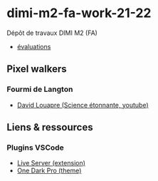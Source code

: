 # dimi-m2-fa-work-21-22
Dépôt de travaux DIMI M2 (FA)
- [évaluations](https://josephm.fr/students/supdecrea-Game-B2-21-22)

## Pixel walkers
### Fourmi de Langton
- [David Louapre (Science étonnante, youtube)](https://www.youtube.com/watch?v=qZRYGxF6D3w&ab_channel=ScienceEtonnante)

## Liens & ressources

### Plugins VSCode
- [Live Server (extension)](https://marketplace.visualstudio.com/items?itemName=ritwickdey.LiveServer)
- [One Dark Pro (theme)](https://marketplace.visualstudio.com/items?itemName=zhuangtongfa.Material-theme)
